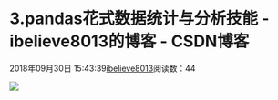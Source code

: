 # 3.pandas花式数据统计与分析技能 - ibelieve8013的博客 - CSDN博客





2018年09月30日 15:43:39[ibelieve8013](https://me.csdn.net/ibelieve8013)阅读数：44








![](https://img-blog.csdn.net/20180930154257900?watermark/2/text/aHR0cHM6Ly9ibG9nLmNzZG4ubmV0L2liZWxpZXZlODAxMw==/font/5a6L5L2T/fontsize/400/fill/I0JBQkFCMA==/dissolve/70)



